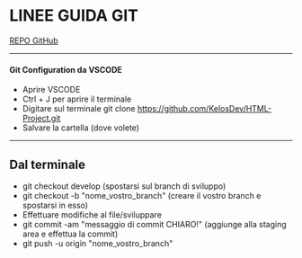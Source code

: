 # LINEE GUIDA GIT
[REPO GitHub](https://github.com/KelosDev/HTML-Project.git)
***
#### Git Configuration da VSCODE
- Aprire VSCODE
- Ctrl + J per aprire il terminale
- Digitare sul terminale git clone https://github.com/KelosDev/HTML-Project.git
- Salvare la cartella (dove volete)

***
## Dal terminale
- git checkout develop (spostarsi sul branch di sviluppo)
- git checkout -b "nome_vostro_branch" (creare il vostro branch e spostarsi in esso)
- Effettuare modifiche al file/sviluppare
- git commit -am "messaggio di commit CHIARO!" (aggiunge alla staging area e effettua la commit)
- git push -u origin "nome_vostro_branch"

